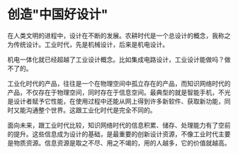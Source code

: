 # 创造"中国好设计"

在人类文明的进程中，设计在不断的发展。农耕时代是一个总设计的概念，我称之为传统设计。工业时代，先是机械设计，后来是机电设计。

机电一体化就已经超越了工业设计概念。比如集成电路设计，工业设计能做吗？做不了的。

工业化时代的产品，往往是一个在物理空间中孤立存在的产品，而知识网络时代的产品，不仅存在于物理空间，同时存在于信息空间。最典型的就是智能手机，不光是设计者赋予它性能，在使用过程中还能从网上得到许多新软件、获取新功能，同时又能沟通整个世界。这跟工业化时代是完全不同的。

面向未来，跟工业时代比较，知识网络时代的信息积累、储存、处理能力有了空前的提升。这些信息成为设计的基础，是最重要的创新设计资源，不像工业时代主要是物质资源。信息资源是取之不尽、用之不竭的，用的人越多，它的价值就越高。